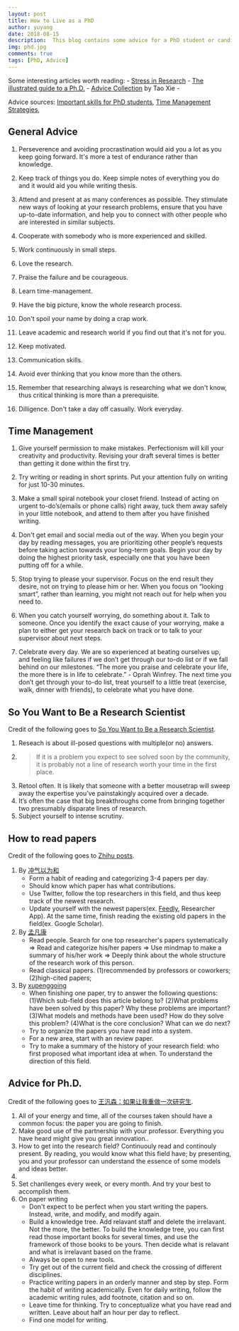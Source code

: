 ```yaml
---
layout: post
title: How to Live as a PhD
author: yuyang
date: 2018-08-15
description:  This blog contains some advice for a PhD student or candidate.
img: phd.jpg
comments: true
tags: [PhD, Advice]
---
```


Some interesting articles worth reading: 
    - [Stress in Research](http://www.theexclusive.org/tag/stress%20in%20research/)
    - [The illustrated guide to a Ph.D.](http://matt.might.net/articles/phd-school-in-pictures/)
    - [Advice Collection](http://taoxie.cs.illinois.edu/advice.htm) by Tao Xie
    - 

Advice sources: [Important skills for PhD students](https://www.researchgate.net/post/What_are_important_skills_for_PhD_students_or_candidates_to_facilitate_their_success_in_research), [Time Management Strategies](https://finishyourthesis.com/time-management/), 

## General Advice

1. Perseverence and avoiding procrastination would aid you a lot as you keep going forward. It's more a test of endurance rather than knowledge.

2. Keep track of things you do. Keep simple notes of everything you do and it would aid you while writing thesis.

3. Attend and present at as many conferences as possible. They stimulate new ways of looking at your research problems, ensure that you have up-to-date information, and help you to connect with other people who are interested in similar subjects.

4. Cooperate with somebody who is more experienced and skilled.

5. Work continuously in small steps.

6. Love the research.

7. Praise the failure and be courageous.

8. Learn time-management.

9. Have the big picture, know the whole research process.

10. Don't spoil your name by doing a crap work.

11. Leave academic and research world if you find out that it's not for you.

12. Keep motivated.

13. Communication skills.

14. Avoid ever thinking that you know more than the others.

15. Remember that researching always is researching what we don't know, thus critical thinking is more than a prerequisite. 

16. Dilligence. Don't take a day off casually. Work everyday.


## Time Management

1. Give yourself permission to make mistakes. Perfectionism will kill your creativity and productivity. Revising your draft several times is better than getting it done within the first try.

2. Try writing or reading in short sprints. Put your attention fully on writing for just 10-30 minutes.

3. Make a small spiral notebook your closet friend. Instead of acting on urgent to-do’s(emails or phone calls) right away, tuck them away safely in your little notebook, and attend to them after you have finished writing.

4. Don't get email and social media out of the way. When you begin your day by reading messages, you are prioritizing other people’s requests before taking action towards your long-term goals. Begin your day by doing the highest priority task, especially one that you have been putting off for a while.

5. Stop trying to please your supervisor. Focus on the end result they desire, not on trying to please him or her. When you focus on “looking smart”, rather than learning, you might not reach out for help when you need to.

6. When you catch yourself worrying, do something about it. Talk to someone. Once you identify the exact cause of your worrying, make a plan to either get your research back on track or to talk to your supervisor about next steps. 

7. Celebrate every day. We are so experienced at beating ourselves up, and feeling like failures if we don’t get through our to-do list or if we fall behind on our milestones. “The more you praise and celebrate your life, the more there is in life to celebrate.” - Oprah Winfrey. The next time you don’t get through your to-do list, treat yourself to a little treat (exercise, walk, dinner with friends), to celebrate what you have done.


## So You Want to Be a Research Scientist

Credit of the following goes to [So You Want to Be a Research Scientist](https://medium.com/s/story/so-you-want-to-be-a-research-scientist-363c075d3d4c).
1. Reseach is about ill-posed questions with multiple(or no) answers.
2. > If it is a problem you expect to see solved soon by the community, it is probably not a line of research worth your time in the first place.
3. Retool often. It is likely that someone with a better mousetrap will sweep away the expertise you’ve painstakingly acquired over a decade.
4. It’s often the case that big breakthroughs come from bringing together two presumably disparate lines of research. 
5. Subject yourself to intense scrutiny.


## How to read papers
Credit of the following goes to [Zhihu posts](https://www.zhihu.com/question/21278186/answer/593999044).

1. By [冲气以为和](https://www.zhihu.com/people/Chonghe_Wang/activities)
    - Form a habit of reading and categorizing 3-4 papers per day.
    - Should know which paper has what contributions.
    - Use Twitter, follow the top researchers in this field, and thus keep track of the newest research.
    - Update yourself with the newest papers(ex. [Feedly](https://feedly.com/), Researcher App). At the same time, finish reading the existing old papers in the field(ex. Google Scholar).
2. By [孟凡康](https://www.zhihu.com/people/mengfankang/activities)
    - Read people. Search for one top researcher's papers systematically => Read and categorize his/her papers => Use mindmap to make a summary of his/her work => Deeply think about the whole structure of the research work of this person.
    - Read classical papers. (1)recommended by professors or coworkers; (2)high-cited papers; 
3. By [xupenggoing](https://www.zhihu.com/people/xupenggoing/activities)
    - When finishing one paper, try to answer the following questions: (1)Which sub-field does this article belong to? (2)What problems have been solved by this paper? Why these problems are important? (3)What models and methods have been used? How do they solve this problem? (4)What is the core conclusion? What can we do next?
    - Try to organize the papers you have read into a system.
    - For a new area, start with an review paper.
    - Try to make a summary of the history of your research field: who first proposed what important idea at when. To understand the direction of this field.


## Advice for Ph.D.
Credit of the following goes to [王汎森：如果让我重做一次研究生](http://www.aisixiang.com/data/66026.html).
1. All of your energy and time, all of the courses taken should have a common focus: the paper you are going to finish.
2. Make good use of the partnership with your professor. Everything you have heard might give you great innovation..
3. How to get into the research field? Continuouly read and continouly present. By reading, you would know what this field have; by presenting, you and your professor can understand the essence of some models and ideas better.
4. 
5. Set chanllenges every week, or every month. And try your best to accomplish them.
7. On paper writing
    - Don't expect to be perfect when you start writing the papers. Instead, write, and modify, and modify again.
    - Build a knowledge tree. Add relavant staff and delete the irrelavant. Not the more, the better. To build the knowledge tree, you can first read those important books for several times, and use the framework of those books to be yours. Then decide what is relavant and what is irrelavant based on the frame.
    - Always be open to new tools.
    - Try get out of the current field and check the crossing of different disciplines.
    - Practice writing papers in an orderly manner and step by step. Form the habit of writing academically. Even for daily writing, follow the academic writing rules, add footnote, citation and so on.
    - Leave time for thinking. Try to conceptualize what you have read and written. Leave about half an hour per day to reflect.
    - Find one model for writing.



